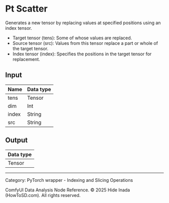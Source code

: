 # Pt Scatter
Generates a new tensor by replacing values at specified positions using an index tensor.

* Target tensor (tens): Some of whose values are replaced.
* Source tensor (src): Values from this tensor replace a part or whole of the target tensor.
* Index tensor (index): Specifies the positions in the target tensor for replacement.

## Input
| Name | Data type |
|---|---|
| tens | Tensor |
| dim | Int |
| index | String |
| src | String |

## Output
| Data type |
|---|
| Tensor |

<HR>
Category: PyTorch wrapper - Indexing and Slicing Operations

ComfyUI Data Analysis Node Reference. © 2025 Hide Inada (HowToSD.com). All rights reserved.
